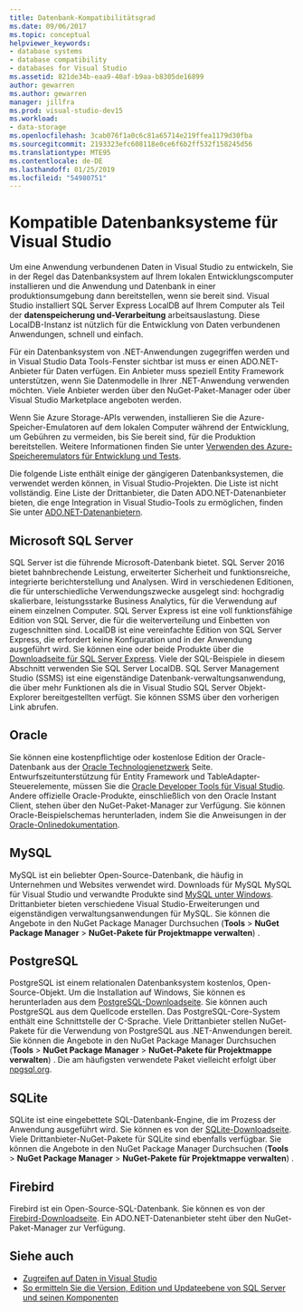 ```yaml
---
title: Datenbank-Kompatibilitätsgrad
ms.date: 09/06/2017
ms.topic: conceptual
helpviewer_keywords:
- database systems
- database compatibility
- databases for Visual Studio
ms.assetid: 821de34b-eaa9-40af-b9aa-b8305de16899
author: gewarren
ms.author: gewarren
manager: jillfra
ms.prod: visual-studio-dev15
ms.workload:
- data-storage
ms.openlocfilehash: 3cab076f1a0c6c81a65714e219ffea1179d30fba
ms.sourcegitcommit: 2193323efc608118e0ce6f6b2ff532f158245d56
ms.translationtype: MTE95
ms.contentlocale: de-DE
ms.lasthandoff: 01/25/2019
ms.locfileid: "54980751"
---
```

# <a name="compatible-database-systems-for-visual-studio"></a>Kompatible Datenbanksysteme für Visual Studio

Um eine Anwendung verbundenen Daten in Visual Studio zu entwickeln, Sie in der Regel das Datenbanksystem auf Ihrem lokalen Entwicklungscomputer installieren und die Anwendung und Datenbank in einer produktionsumgebung dann bereitstellen, wenn sie bereit sind. Visual Studio installiert SQL Server Express LocalDB auf Ihrem Computer als Teil der **datenspeicherung und-Verarbeitung** arbeitsauslastung. Diese LocalDB-Instanz ist nützlich für die Entwicklung von Daten verbundenen Anwendungen, schnell und einfach.

Für ein Datenbanksystem von .NET-Anwendungen zugegriffen werden und in Visual Studio Data Tools-Fenster sichtbar ist muss er einen ADO.NET-Anbieter für Daten verfügen. Ein Anbieter muss speziell Entity Framework unterstützen, wenn Sie Datenmodelle in Ihrer .NET-Anwendung verwenden möchten. Viele Anbieter werden über den NuGet-Paket-Manager oder über Visual Studio Marketplace angeboten werden.

Wenn Sie Azure Storage-APIs verwenden, installieren Sie die Azure-Speicher-Emulatoren auf dem lokalen Computer während der Entwicklung, um Gebühren zu vermeiden, bis Sie bereit sind, für die Produktion bereitstellen. Weitere Informationen finden Sie unter [Verwenden des Azure-Speicheremulators für Entwicklung und Tests](/azure/storage/common/storage-use-emulator).

Die folgende Liste enthält einige der gängigeren Datenbanksystemen, die verwendet werden können, in Visual Studio-Projekten. Die Liste ist nicht vollständig. Eine Liste der Drittanbieter, die Daten ADO.NET-Datenanbieter bieten, die enge Integration in Visual Studio-Tools zu ermöglichen, finden Sie unter [ADO.NET-Datenanbietern](/dotnet/framework/data/adonet/data-providers).

## <a name="microsoft-sql-server"></a>Microsoft SQL Server

SQL Server ist die führende Microsoft-Datenbank bietet. SQL Server 2016 bietet bahnbrechende Leistung, erweiterter Sicherheit und funktionsreiche, integrierte berichterstellung und Analysen. Wird in verschiedenen Editionen, die für unterschiedliche Verwendungszwecke ausgelegt sind: hochgradig skalierbare, leistungsstarke Business Analytics, für die Verwendung auf einem einzelnen Computer. SQL Server Express ist eine voll funktionsfähige Edition von SQL Server, die für die weiterverteilung und Einbetten von zugeschnitten sind.  LocalDB ist eine vereinfachte Edition von SQL Server Express, die erfordert keine Konfiguration und in der Anwendung ausgeführt wird. Sie können eine oder beide Produkte über die [Downloadseite für SQL Server Express](https://www.microsoft.com/sql-server/sql-server-editions-express). Viele der SQL-Beispiele in diesem Abschnitt verwenden Sie SQL Server LocalDB. SQL Server Management Studio (SSMS) ist eine eigenständige Datenbank-verwaltungsanwendung, die über mehr Funktionen als die in Visual Studio SQL Server Objekt-Explorer bereitgestellten verfügt. Sie können SSMS über den vorherigen Link abrufen.

## <a name="oracle"></a>Oracle

Sie können eine kostenpflichtige oder kostenlose Edition der Oracle-Datenbank aus der [Oracle Technologienetzwerk](http://www.oracle.com/technetwork/database/enterprise-edition/downloads/index-092322.html) Seite. Entwurfszeitunterstützung für Entity Framework und TableAdapter-Steuerelemente, müssen Sie die [Oracle Developer Tools für Visual Studio](http://www.oracle.com/technetwork/developer-tools/visual-studio/overview/index.html). Andere offizielle Oracle-Produkte, einschließlich von den Oracle Instant Client, stehen über den NuGet-Paket-Manager zur Verfügung. Sie können Oracle-Beispielschemas herunterladen, indem Sie die Anweisungen in der [Oracle-Onlinedokumentation](http://docs.oracle.com/cd/E11882_01/server.112/e10831/toc.htm).

## <a name="mysql"></a>MySQL

MySQL ist ein beliebter Open-Source-Datenbank, die häufig in Unternehmen und Websites verwendet wird. Downloads für MySQL MySQL für Visual Studio und verwandte Produkte sind [MySQL unter Windows](http://www.mysql.com/why-mysql/windows/). Drittanbieter bieten verschiedene Visual Studio-Erweiterungen und eigenständigen verwaltungsanwendungen für MySQL. Sie können die Angebote in den NuGet Package Manager Durchsuchen (**Tools** > **NuGet Package Manager** > **NuGet-Pakete für Projektmappe verwalten**) .

## <a name="postgresql"></a>PostgreSQL

PostgreSQL ist einem relationalen Datenbanksystem kostenlos, Open-Source-Objekt. Um die Installation auf Windows, Sie können es herunterladen aus dem [PostgreSQL-Downloadseite](http://www.postgresql.org/download/windows/). Sie können auch PostgreSQL aus dem Quellcode erstellen. Das PostgreSQL-Core-System enthält eine Schnittstelle der C-Sprache. Viele Drittanbieter stellen NuGet-Pakete für die Verwendung von PostgreSQL aus .NET-Anwendungen bereit. Sie können die Angebote in den NuGet Package Manager Durchsuchen (**Tools** > **NuGet Package Manager** > **NuGet-Pakete für Projektmappe verwalten**) . Die am häufigsten verwendete Paket vielleicht erfolgt über [npgsql.org](http://www.npgsql.org).

## <a name="sqlite"></a>SQLite

SQLite ist eine eingebettete SQL-Datenbank-Engine, die im Prozess der Anwendung ausgeführt wird. Sie können es von der [SQLite-Downloadseite](http://www.sqlite.org/download.html). Viele Drittanbieter-NuGet-Pakete für SQLite sind ebenfalls verfügbar. Sie können die Angebote in den NuGet Package Manager Durchsuchen (**Tools** > **NuGet Package Manager** > **NuGet-Pakete für Projektmappe verwalten**) .

## <a name="firebird"></a>Firebird

Firebird ist ein Open-Source-SQL-Datenbank. Sie können es von der [Firebird-Downloadseite](http://firebirdsql.org/en/downloads/). Ein ADO.NET-Datenanbieter steht über den NuGet-Paket-Manager zur Verfügung.

## <a name="see-also"></a>Siehe auch

- [Zugreifen auf Daten in Visual Studio](../data-tools/accessing-data-in-visual-studio.md)
- [So ermitteln Sie die Version, Edition und Updateebene von SQL Server und seinen Komponenten](http://support.microsoft.com/kb/321185)